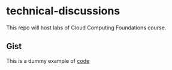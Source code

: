 # technical-discussions
This repo will host labs of Cloud Computing Foundations course.

## Gist
This is a dummy example of [code](https://gist.github.com/faustodavidhernandezjasso/fb3f52bd94ca0be41cbed43e91c71e67)
